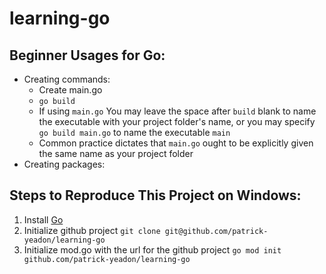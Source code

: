 # learning-go

## Beginner Usages for Go:
* Creating commands:
	* Create main.go
	* `go build`
	* If using `main.go` You may leave the space after `build` blank to name the executable with your project folder's name, or you may specify `go build main.go` to name the executable `main`
	* Common practice dictates that `main.go` ought to be explicitly given the same name as your project folder
* Creating packages:

## Steps to Reproduce This Project on Windows:
1. Install [Go](https://golang.org/doc/install)
2. Initialize github project
`git clone git@github.com/patrick-yeadon/learning-go`
3. Initialize mod.go with the url for the github project
`go mod init github.com/patrick-yeadon/learning-go`